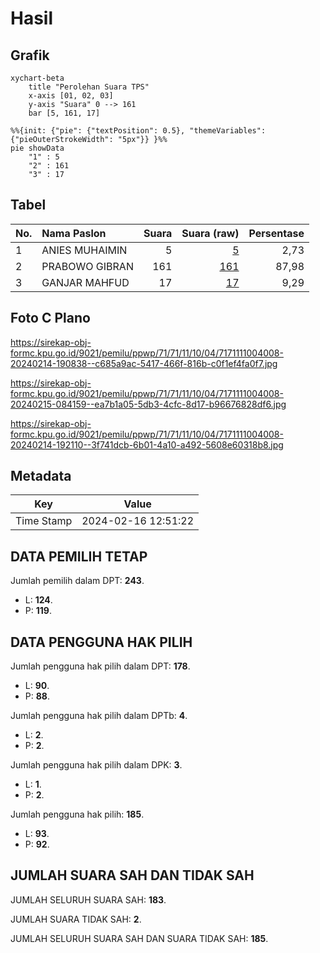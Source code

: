 # Hasil

## Grafik

```mermaid
xychart-beta
    title "Perolehan Suara TPS"
    x-axis [01, 02, 03]
    y-axis "Suara" 0 --> 161
    bar [5, 161, 17]
```

```mermaid
%%{init: {"pie": {"textPosition": 0.5}, "themeVariables": {"pieOuterStrokeWidth": "5px"}} }%%
pie showData
    "1" : 5
    "2" : 161
    "3" : 17
```

## Tabel

| No. | Nama Paslon    | Suara | Suara (raw) | Persentase |
|:--- |:-------------- | -----:| -----------:| ----------:|
| 1   | ANIES MUHAIMIN | 5     | [5][p-1]    | 2,73       |
| 2   | PRABOWO GIBRAN | 161   | [161][p-2]  | 87,98      |
| 3   | GANJAR MAHFUD  | 17    | [17][p-3]   | 9,29       |


[p-1]: https://github.com/gigit-pemilu/pemilu-2024-71-sulawesi-utara/blob/main/pilpres/hitung-suara/sub/71-sulawesi-utara/sub/71-kota-manado/sub/11-paal-dua/sub/1004-perkamil/sub/008-tps/sub/paslon-1.txt
[p-2]: https://github.com/gigit-pemilu/pemilu-2024-71-sulawesi-utara/blob/main/pilpres/hitung-suara/sub/71-sulawesi-utara/sub/71-kota-manado/sub/11-paal-dua/sub/1004-perkamil/sub/008-tps/sub/paslon-2.txt
[p-3]: https://github.com/gigit-pemilu/pemilu-2024-71-sulawesi-utara/blob/main/pilpres/hitung-suara/sub/71-sulawesi-utara/sub/71-kota-manado/sub/11-paal-dua/sub/1004-perkamil/sub/008-tps/sub/paslon-3.txt

## Foto C Plano

https://sirekap-obj-formc.kpu.go.id/9021/pemilu/ppwp/71/71/11/10/04/7171111004008-20240214-190838--c685a9ac-5417-466f-816b-c0f1ef4fa0f7.jpg

https://sirekap-obj-formc.kpu.go.id/9021/pemilu/ppwp/71/71/11/10/04/7171111004008-20240215-084159--ea7b1a05-5db3-4cfc-8d17-b96676828df6.jpg

https://sirekap-obj-formc.kpu.go.id/9021/pemilu/ppwp/71/71/11/10/04/7171111004008-20240214-192110--3f741dcb-6b01-4a10-a492-5608e60318b8.jpg


## Metadata

| Key        | Value               |
| ---------- | ------------------- |
| Time Stamp | 2024-02-16 12:51:22 |


## DATA PEMILIH TETAP

Jumlah pemilih dalam DPT: **243**.
 * L: **124**.
 * P: **119**.

## DATA PENGGUNA HAK PILIH

Jumlah pengguna hak pilih dalam DPT: **178**.
 * L: **90**.
 * P: **88**.

Jumlah pengguna hak pilih dalam DPTb: **4**.
 * L: **2**.
 * P: **2**.

Jumlah pengguna hak pilih dalam DPK: **3**.
 * L: **1**.
 * P: **2**.

Jumlah pengguna hak pilih: **185**.
 * L: **93**.
 * P: **92**.

## JUMLAH SUARA SAH DAN TIDAK SAH

JUMLAH SELURUH SUARA SAH: **183**.

JUMLAH SUARA TIDAK SAH: **2**.

JUMLAH SELURUH SUARA SAH DAN SUARA TIDAK SAH: **185**.


